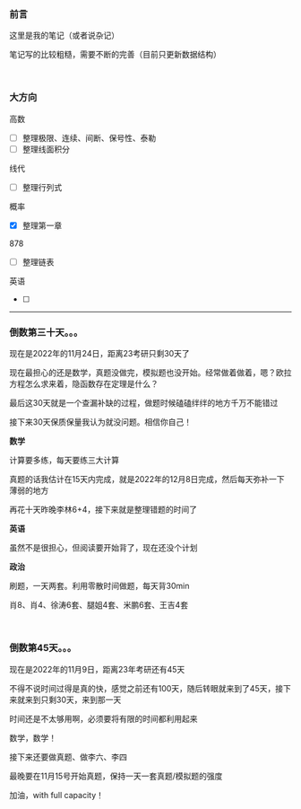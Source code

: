 ### 前言

这里是我的笔记（或者说杂记）

笔记写的比较粗糙，需要不断的完善（目前只更新数据结构）



<br>



### **大方向**

高数

- [ ] 整理极限、连续、间断、保号性、泰勒
- [ ] 整理线面积分

线代

- [ ] 整理行列式

概率

- [x] 整理第一章

878

- [ ] 整理链表

英语

- [ ] 



<hr>


### 倒数第三十天。。。

现在是2022年的11月24日，距离23考研只剩30天了

现在最担心的还是数学，真题没做完，模拟题也没开始。经常做着做着，嗯？欧拉方程怎么求来着，隐函数存在定理是什么？

最后这30天就是一个查漏补缺的过程，做题时候磕磕绊绊的地方千万不能错过

接下来30天保质保量我认为就没问题。相信你自己！

**数学**

计算要多练，每天要练三大计算

真题的话我估计在15天内完成，就是2022年的12月8日完成，然后每天弥补一下薄弱的地方

再花十天昨晚李林6+4，接下来就是整理错题的时间了

**英语**

虽然不是很担心，但阅读要开始背了，现在还没个计划

**政治**

刷题，一天两套。利用零散时间做题，每天背30min

肖8、肖4、徐涛6套、腿姐4套、米鹏6套、王吉4套



<br>



### 倒数第45天。。。

现在是2022年的11月9日，距离23年考研还有45天

不得不说时间过得是真的快，感觉之前还有100天，随后转眼就来到了45天，接下来就来到只剩30天，来到那一天

时间还是不太够用啊，必须要将有限的时间都利用起来

数学，数学！

接下来还要做真题、做李六、李四

最晚要在11月15号开始真题，保持一天一套真题/模拟题的强度

加油，with full capacity！
